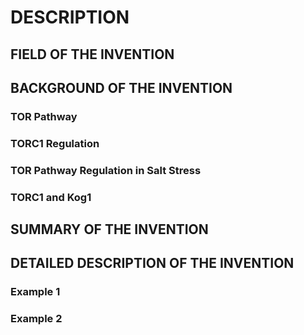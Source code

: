 # DESCRIPTION

## FIELD OF THE INVENTION

## BACKGROUND OF THE INVENTION

### TOR Pathway

### TORC1 Regulation

### TOR Pathway Regulation in Salt Stress

### TORC1 and Kog1

## SUMMARY OF THE INVENTION

## DETAILED DESCRIPTION OF THE INVENTION

### Example 1

### Example 2

